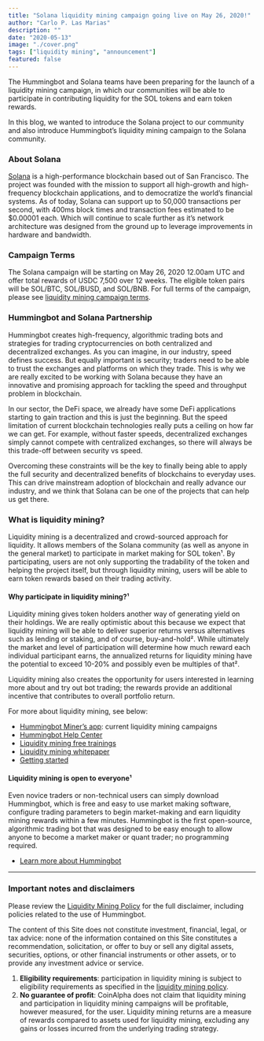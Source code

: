 ```yaml
---
title: "Solana liquidity mining campaign going live on May 26, 2020!"
author: "Carlo P. Las Marias"
description: ""
date: "2020-05-13"
image: "./cover.png"
tags: ["liquidity mining", "announcement"]
featured: false
---
```


The Hummingbot and Solana teams have been preparing for the launch of a liquidity mining campaign, in which our communities will be able to participate in contributing liquidity for the SOL tokens and earn token rewards.

In this blog, we wanted to introduce the Solana project to our community and also introduce Hummingbot’s liquidity mining campaign to the Solana community.

### About Solana

[Solana](https://solana.com/) is a high-performance blockchain based out of San Francisco. The project was founded with the mission to support all high-growth and high-frequency blockchain applications, and to democratize the world’s financial systems. As of today, Solana can support up to 50,000 transactions per second, with 400ms block times and transaction fees estimated to be $0.00001 each. Which will continue to scale further as it’s network architecture was designed from the ground up to leverage improvements in hardware and bandwidth.    

<!-- more -->

### Campaign Terms

The Solana campaign will be starting on May 26, 2020 12.00am UTC and offer total rewards of USDC 7,500 over 12 weeks.  The eligible token pairs will be SOL/BTC, SOL/BUSD, and SOL/BNB.  For full terms of the campaign, please see [liquidity mining campaign terms](https://docs.hummingbot.io/miner/liquidity-mining/current-rewards&terms/#current-campaign-terms).

### Hummingbot and Solana Partnership

Hummingbot creates high-frequency, algorithmic trading bots and strategies for trading cryptocurrencies on both centralized and decentralized exchanges.  As you can imagine, in our industry, speed defines success.  But equally important is security; traders need to be able to trust the exchanges and platforms on which they trade.  This is why we are really excited to be working with Solana because they have an innovative and promising approach for tackling the speed and throughput problem in blockchain.  

In our sector, the DeFi space, we already have some DeFi applications starting to gain traction and this is just the beginning.  But the speed limitation of current blockchain technologies really puts a ceiling on how far we can get.  For example, without faster speeds, decentralized exchanges simply cannot compete with centralized exchanges, so there will always be this trade-off between security vs speed.

Overcoming these constraints will be the key to finally being able to apply the full security and decentralized benefits of blockchains to everyday uses.  This can drive mainstream adoption of blockchain and really advance our industry, and we think that Solana can be one of the projects that can help us get there.

### What is liquidity mining?

Liquidity mining is a decentralized and crowd-sourced approach for liquidity.  It allows members of the Solana community (as well as anyone in the general market) to participate in market making for SOL token¹.  By participating, users are not only supporting the tradability of the token and helping the project itself, but through liquidity mining, users will be able to earn token rewards based on their trading activity.  

#### Why participate in liquidity mining?¹

Liquidity mining gives token holders another way of generating yield on their holdings.  We are really optimistic about this because we expect that liquidity mining will be able to deliver superior returns versus alternatives such as lending or staking, and of course, buy-and-hold².  While ultimately the market and level of participation will determine how much reward each individual participant earns, the annualized returns for liquidity mining have the potential to exceed 10-20% and possibly even be multiples of that².

Liquidity mining also creates the opportunity for users interested in learning more about and try out bot trading; the rewards provide an additional incentive that contributes to overall portfolio return.

For more about liquidity mining, see below:
- [Hummingbot Miner’s app](https://miners.hummingbot.io): current liquidity mining campaigns
- [Hummingbot Help Center](https://hummingbot.zendesk.com/hc/en-us)
- [Liquidity mining free trainings](https://www.eventbrite.com/e/learn-to-use-hummingbot-crypto-market-making-live-training-session-tickets-100968806418)
- [Liquidity mining whitepaper](https://bit.ly/liquiditymining)
- [Getting started](https://hummingbot.io/academy/quickstart/)


#### Liquidity mining is open to everyone¹

Even novice traders or non-technical users can simply download Hummingbot, which is free and easy to use market making software, configure trading parameters to begin market-making and earn liquidity mining rewards within a few minutes.  Hummingbot is the first open-source, algorithmic trading bot that was designed to be easy enough to allow anyone to become a market maker or quant trader; no programming required.

- [Learn more about Hummingbot](https://hummingbot.io)



---

### Important notes and disclaimers

Please review the [Liquidity Mining Policy](/liquidity-mining-policy/) for the full disclaimer, including policies related to the use of Hummingbot.

The content of this Site does not constitute investment, financial, legal, or tax advice: none of the information contained on this Site constitutes a recommendation, solicitation, or offer to buy or sell any digital assets, securities, options, or other financial instruments or other assets, or to provide any investment advice or service.

1. **Eligibility requirements**: participation in liquidity mining is subject to eligibility requirements as specified in the [liquidity mining policy](https://hummingbot.io/liquidity-mining-policy/).
2. **No guarantee of profit**: CoinAlpha does not claim that liquidity mining and participation in liquidity mining campaigns will be profitable, however measured, for the user.  Liquidity mining returns are a measure of rewards compared to assets used for liquidity mining, excluding any gains or losses incurred from the underlying trading strategy.
